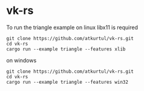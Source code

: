 # vk-rs

To run the triangle example on linux libx11 is required
```
git clone https://github.com/atkurtul/vk-rs.git
cd vk-rs
cargo run --example triangle --features xlib
```
on windows
```
git clone https://github.com/atkurtul/vk-rs.git
cd vk-rs
cargo run --example triangle --features win32
```
